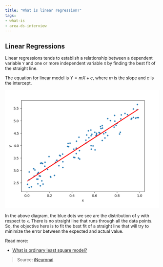 ```yaml
---
title: "What is linear regression?"
tags:
- what-is
- area-ds-interview
---
```


## Linear Regressions

Linear regressions tends to establish a relationship between a dependent variable `Y` and one or more independent variable `X` by finding the best fit of the straight line.

The equation for linear model is $Y = mX + c$, where $m$ is the slope and $c$ is the intercept.

![](images/linear-regression-1.png)

In the above diagram, the blue dots we see are the distribution of `y` with respect to `x`. There is no straight line that runs through all the data points. So, the objective here is to fit the best fit of a straight line that will try to minimize the error between the expected and actual value.

Read more:
- [What is ordinary least square model?](ordinary-least-square-model.md)

> Source: [iNeuronai](https://github.com/iNeuronai/interview-question-data-science-)